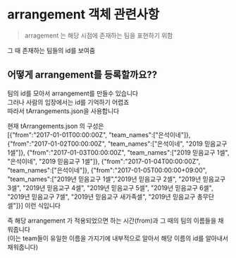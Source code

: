 # arrangement 객체 관련사항

> arragement 는 해당 시점에 존재하는 팀을 표현하기 위함

그 때 존재하는 팀들의 id를 보여줌 

## 어떻게 arrangement를 등록할까요??
팀의 id를 모아서 arrangement를 만들수 있습니다  
그러나 사람의 입장에서는 id를 기억하기 어렵죠  
따라서 tArrangements.json을 사용합니다  

현재 tArrangements.json 의 구성은  
[{"from":"2017-01-01T00:00:00Z", "team_names":["은석이네"]},
{"from":"2017-01-02T00:00:00Z", "team_names":["은석이네", "2019 믿음교구 1셀"]},
{"from":"2017-01-03T00:00:00Z", "team_names":["2019 믿음교구 1셀", "은석이네", "2019 믿음교구 1셀"]},
{"from":"2017-01-04T00:00:00Z", "team_names":["은석이네"]},
{"from":"2017-01-05T00:00:00+09:00", "team_names":["2019년 믿음교구 1셀","2019년 믿음교구 2셀", "2019년 믿음교구 3셀", "2019년 믿음교구 4셀", "2019년 믿음교구 5셀", "2019년 믿음교구 6셀", "2019년 믿음교구 7셀", "2019년 믿음교구 새가족셀", "2019년 믿음교구 총무단셀"]}]
이런 식입니다

즉 해당 arrangement 가 적용되었으면 하는 시간(from)과 그 때의 팀의 이름들을 채워줍니다  
(이는 team들이 유일한 이름을 가지기에 내부적으로 알아서 해당 이름의 id를 알아내서 채워줍니다)
